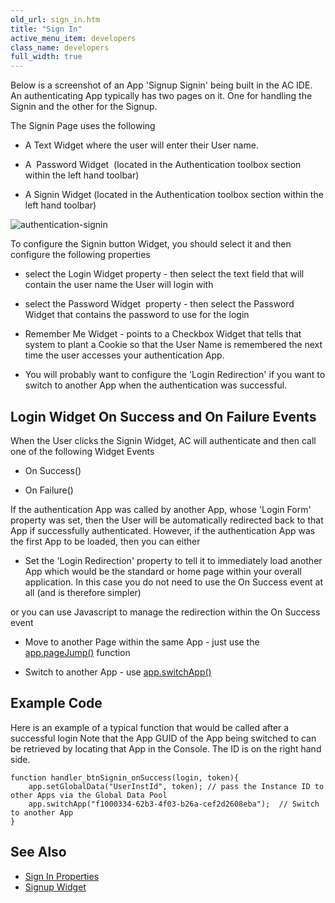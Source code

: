 ```yaml
---
old_url: sign_in.htm
title: "Sign In"
active_menu_item: developers
class_name: developers
full_width: true
---
```



Below is a screenshot of an App 'Signup Signin' being built in the AC IDE. An authenticating App typically has two pages on it. One for handling the Signin and the other for the Signup.

The Signin Page uses the following

 - A Text Widget where the user will enter their User name.

 - A  Password Widget  (located in the Authentication toolbox section within the left hand toolbar)

 - A Signin Widget (located in the Authentication toolbox section within the left hand toolbar)

![authentication-signin](/img/docs/authentication-signin.png)

To configure the Signin button Widget, you should select it and then configure the following properties

 - select the Login Widget property - then select the text field that will contain the user name the User will login with

 - select the Password Widget  property - then select the Password Widget that contains the password to use for the login

 - Remember Me Widget - points to a Checkbox Widget that tells that system to plant a Cookie so that the User Name is remembered the next time the user accesses your authentication App.

 - You will probably want to configure the 'Login Redirection' if you want to switch to another App when the authentication was successful.

## Login Widget On Success and On Failure Events

When the User clicks the Signin Widget, AC will authenticate and then call one of the following Widget Events

 - On Success()

 - On Failure()

If the authentication App was called by another App, whose 'Login Form' property was set, then the User will be automatically redirected back to that App if successfully authenticated. However, if the authentication App was the first App to be loaded, then you can either

 - Set the 'Login Redirection' property to tell it to immediately load another App which would be the standard or home page within your overall application. In this case you do not need to use the On Success event at all (and is therefore simpler)

or you can use Javascript to manage the redirection within the On Success event

 - Move to another Page within the same App - just use the [app.pageJump()](/developers/documentation/scripting-apis/client-api/page-functions/pagejump) function

 - Switch to another App - use [app.switchApp()](/developers/documentation/scripting-apis/client-api/app-functions/switchapp)

## Example Code

Here is an example of a typical function that would be called after a successful login Note that the App GUID of the App being switched to can be retrieved by locating that App in the Console. The ID is on the right hand side.

    function handler_btnSignin_onSuccess(login, token){
        app.setGlobalData("UserInstId", token); // pass the Instance ID to other Apps via the Global Data Pool
        app.switchApp("f1000334-62b3-4f03-b26a-cef2d2608eba");  // Switch to another App  
    }
   

## See Also

 - [Sign In Properties](/developers/documentation/product-guide/widget-properties-events/authentication/authsign-in)
 - [Signup Widget](/developers/documentation/product-guide/advanced-features/authentication-for-your-apps/sign-up)

